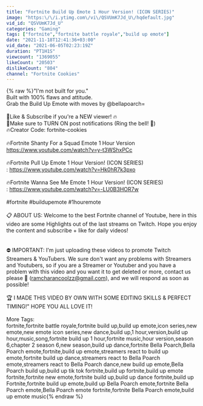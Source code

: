 ```yaml
---
title: "Fortnite Build Up Emote 1 Hour Version! (ICON SERIES)"
image: "https:\/\/i.ytimg.com\/vi\/QSVUmK7Jd_U\/hqdefault.jpg"
vid_id: "QSVUmK7Jd_U"
categories: "Gaming"
tags: ["fortnite","fortnite battle royale","build up emote"]
date: "2021-11-18T12:41:36+03:00"
vid_date: "2021-06-05T02:23:19Z"
duration: "PT1H1S"
viewcount: "1369055"
likeCount: "20503"
dislikeCount: "804"
channel: "Fortnite Cookies"
---
```

{% raw %}&quot;I'm not built for you.&quot;<br />Built with 100% flaws and attitude.<br />Grab the Build Up Emote with moves by @bellapoarch=<br /><br />🚨Like &amp; Subscribe if you're a NEW viewer! 🔥<br />🔔Make sure to TURN ON post notifications (Ring the bell! 🔔)<br />🔥Creator Code: fortnite-cookies<br /><br />🔥Fortnite Shanty For a Squad Emote 1 Hour Version <a rel="nofollow" target="blank" href="https://www.youtube.com/watch?v=y-t3WShxPCc">https://www.youtube.com/watch?v=y-t3WShxPCc</a><br /><br />🔥Fortnite Pull Up Emote 1 Hour Version! (ICON SERIES)<br />: <a rel="nofollow" target="blank" href="https://www.youtube.com/watch?v=Hk0hR7k3pxo">https://www.youtube.com/watch?v=Hk0hR7k3pxo</a><br /><br />🔥Fortnite Wanna See Me Emote 1 Hour Version! (ICON SERIES)<br /> : <a rel="nofollow" target="blank" href="https://www.youtube.com/watch?v=-LU0B3HOR7w">https://www.youtube.com/watch?v=-LU0B3HOR7w</a><br /><br />#fortnite #buildupemote #1houremote<br /><br />📋 ABOUT US: Welcome to the best Fortnite channel of Youtube, here in this video are some Highlights out of the last streams on Twitch. Hope you enjoy the content and subscribe + like for daily videos!<br /><br /><br />⛔️ IMPORTANT: I'm just uploading these videos to promote Twitch Streamers &amp; YouTubers. We sure don't want any problems with Streamers and Youtubers, so if you are a Streamer or Youtuber and you have a problem with this video and you want it to get deleted or more, contact us please 📧 (ramcharancoolzz@gmail.com), and we will respond as soon as possible! <br /><br />🏆 I MADE THIS VIDEO BY OWN WITH SOME EDITING SKILLS &amp; PERFECT TIMING!&quot; HOPE YOU ALL LOVE IT!<br /><br />More Tags:<br />fortnite,fortnite battle royale,fortnite build up,build up emote,icon series,new emote,new emote icon series,new dance,build up,1 hour,version,build up hour,music,song,fortnite build up 1 hour,fortnite music,hour version,season 6,chapter 2 season 6,new season,build up dance,fortnite Bella Poarch,Bella Poarch emote,fortnite,build up emote,streamers react to build up emote,fortnite build up dance,streamers react to Bella Poarch emote,streamers react to Bella Poarch dance,new build up emote,Bella Poarch build up,build up tik tok fortnite,build up fortnite,build up emote fortnite,fortnite new emote,fortnite build up,build up dance fortnite,build up Fortnite,fortnite build up emote,build up Bella Poarch emote,fortnite Bella Poarch emote,Bella Poarch emote fortnite,fortnite Bella Poarch emote,build up emote music{% endraw %}
